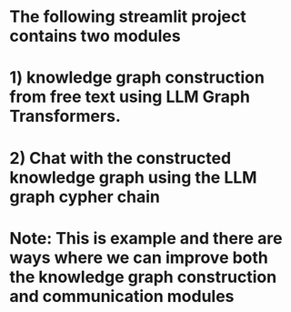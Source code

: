 # The following streamlit project contains two modules
# 1) knowledge graph construction from free text using LLM Graph Transformers.
# 2) Chat with the constructed knowledge graph using the LLM graph cypher chain
# Note: This is example and there are ways where we can improve both the knowledge graph construction and communication modules

 